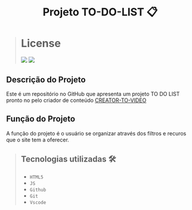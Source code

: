 
<h1 align = "center"

Projeto TO-DO-LIST 📋 

</h1>

># License
>![](https://img.shields.io/badge/license-%20Escola%20Marista%20Ir.%20Ac%C3%A1cio-black) ![](https://img.shields.io/badge/version-0.3-white) 


## Descrição do Projeto
Este é um repositório no GitHub que apresenta um projeto TO DO LIST pronto no pelo criador de conteúdo [CREATOR-TO-VIDEO]( https://www.youtube.com/watch?v=HSssE1PRQcA)

## Função do Projeto
A função do projeto é o usuário se organizar através dos filtros e recuros que o site tem a oferecer.

>## Tecnologias utilizadas 🛠️
>* ``HTML5``
>* ``JS``
>* ``Github`` 
>* ``Git``
>* ``Vscode``